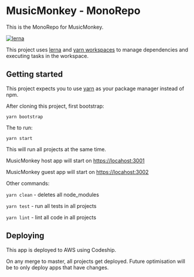 # MusicMonkey - MonoRepo

This is the MonoRepo for MusicMonkey.

[![lerna](https://img.shields.io/badge/maintained%20with-lerna-cc00ff.svg)](https://lernajs.io/)

This project uses [lerna](https://lernajs.io/) and [yarn workspaces](https://yarnpkg.com/lang/en/docs/workspaces/) to manage dependencies and executing tasks in the workspace.

## Getting started

This project expects you to use [yarn](https://yarnpkg.com/) as your package manager instead of npm.

After cloning this project, first bootstrap:

`yarn bootstrap`

The to run:

`yarn start`

This will run all projects at the same time.

MusicMonkey host app will start on <https://locahost:3001>

MusicMonkey guest app will start on <https://locahost:3002>

Other commands:

`yarn clean` - deletes all node_modules

`yarn test` - run all tests in all projects

`yarn lint` - lint all code in all projects

## Deploying

This app is deployed to AWS using Codeship.

On any merge to master, all projects get deployed. Future optimisation will be to only deploy apps that have changes.
